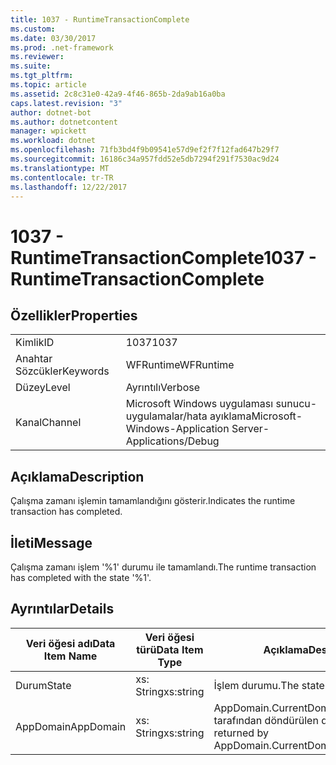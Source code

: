 ```yaml
---
title: 1037 - RuntimeTransactionComplete
ms.custom: 
ms.date: 03/30/2017
ms.prod: .net-framework
ms.reviewer: 
ms.suite: 
ms.tgt_pltfrm: 
ms.topic: article
ms.assetid: 2c8c31e0-42a9-4f46-865b-2da9ab16a0ba
caps.latest.revision: "3"
author: dotnet-bot
ms.author: dotnetcontent
manager: wpickett
ms.workload: dotnet
ms.openlocfilehash: 71fb3bd4f9b09541e57d9ef2f7f12fad647b29f7
ms.sourcegitcommit: 16186c34a957fdd52e5db7294f291f7530ac9d24
ms.translationtype: MT
ms.contentlocale: tr-TR
ms.lasthandoff: 12/22/2017
---
```

# <a name="1037---runtimetransactioncomplete"></a><span data-ttu-id="863d3-102">1037 - RuntimeTransactionComplete</span><span class="sxs-lookup"><span data-stu-id="863d3-102">1037 - RuntimeTransactionComplete</span></span>
## <a name="properties"></a><span data-ttu-id="863d3-103">Özellikler</span><span class="sxs-lookup"><span data-stu-id="863d3-103">Properties</span></span>  
  
|||  
|-|-|  
|<span data-ttu-id="863d3-104">Kimlik</span><span class="sxs-lookup"><span data-stu-id="863d3-104">ID</span></span>|<span data-ttu-id="863d3-105">1037</span><span class="sxs-lookup"><span data-stu-id="863d3-105">1037</span></span>|  
|<span data-ttu-id="863d3-106">Anahtar Sözcükler</span><span class="sxs-lookup"><span data-stu-id="863d3-106">Keywords</span></span>|<span data-ttu-id="863d3-107">WFRuntime</span><span class="sxs-lookup"><span data-stu-id="863d3-107">WFRuntime</span></span>|  
|<span data-ttu-id="863d3-108">Düzey</span><span class="sxs-lookup"><span data-stu-id="863d3-108">Level</span></span>|<span data-ttu-id="863d3-109">Ayrıntılı</span><span class="sxs-lookup"><span data-stu-id="863d3-109">Verbose</span></span>|  
|<span data-ttu-id="863d3-110">Kanal</span><span class="sxs-lookup"><span data-stu-id="863d3-110">Channel</span></span>|<span data-ttu-id="863d3-111">Microsoft Windows uygulaması sunucu-uygulamalar/hata ayıklama</span><span class="sxs-lookup"><span data-stu-id="863d3-111">Microsoft-Windows-Application Server-Applications/Debug</span></span>|  
  
## <a name="description"></a><span data-ttu-id="863d3-112">Açıklama</span><span class="sxs-lookup"><span data-stu-id="863d3-112">Description</span></span>  
 <span data-ttu-id="863d3-113">Çalışma zamanı işlemin tamamlandığını gösterir.</span><span class="sxs-lookup"><span data-stu-id="863d3-113">Indicates the runtime transaction has completed.</span></span>  
  
## <a name="message"></a><span data-ttu-id="863d3-114">İleti</span><span class="sxs-lookup"><span data-stu-id="863d3-114">Message</span></span>  
 <span data-ttu-id="863d3-115">Çalışma zamanı işlem '%1' durumu ile tamamlandı.</span><span class="sxs-lookup"><span data-stu-id="863d3-115">The runtime transaction has completed with the state '%1'.</span></span>  
  
## <a name="details"></a><span data-ttu-id="863d3-116">Ayrıntılar</span><span class="sxs-lookup"><span data-stu-id="863d3-116">Details</span></span>  
  
|<span data-ttu-id="863d3-117">Veri öğesi adı</span><span class="sxs-lookup"><span data-stu-id="863d3-117">Data Item Name</span></span>|<span data-ttu-id="863d3-118">Veri öğesi türü</span><span class="sxs-lookup"><span data-stu-id="863d3-118">Data Item Type</span></span>|<span data-ttu-id="863d3-119">Açıklama</span><span class="sxs-lookup"><span data-stu-id="863d3-119">Description</span></span>|  
|--------------------|--------------------|-----------------|  
|<span data-ttu-id="863d3-120">Durum</span><span class="sxs-lookup"><span data-stu-id="863d3-120">State</span></span>|<span data-ttu-id="863d3-121">xs: String</span><span class="sxs-lookup"><span data-stu-id="863d3-121">xs:string</span></span>|<span data-ttu-id="863d3-122">İşlem durumu.</span><span class="sxs-lookup"><span data-stu-id="863d3-122">The state of the transaction.</span></span>|  
|<span data-ttu-id="863d3-123">AppDomain</span><span class="sxs-lookup"><span data-stu-id="863d3-123">AppDomain</span></span>|<span data-ttu-id="863d3-124">xs: String</span><span class="sxs-lookup"><span data-stu-id="863d3-124">xs:string</span></span>|<span data-ttu-id="863d3-125">AppDomain.CurrentDomain.FriendlyName tarafından döndürülen dize.</span><span class="sxs-lookup"><span data-stu-id="863d3-125">The string returned by AppDomain.CurrentDomain.FriendlyName.</span></span>|
